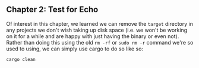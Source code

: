 ## Chapter 2: Test for Echo

Of interest in this chapter, we learned we can remove the `target` directory in
any projects we don't wish taking up disk space (i.e. we won't be working on it
for a while and are happy with just having the binary or even not). Rather than
doing this using the old `rm -rf` or `sudo rm -r` command we're so used to
using, we can simply use cargo to do so like so:

```sh
cargo clean
```
